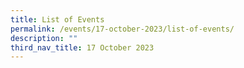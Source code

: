 ```yaml
---
title: List of Events
permalink: /events/17-october-2023/list-of-events/
description: ""
third_nav_title: 17 October 2023
---
```


